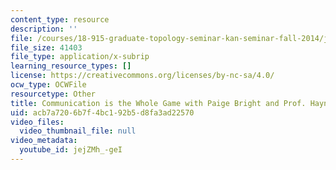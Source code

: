```yaml
---
content_type: resource
description: ''
file: /courses/18-915-graduate-topology-seminar-kan-seminar-fall-2014/jejZMh_-geI_captions.webvtt
file_size: 41403
file_type: application/x-subrip
learning_resource_types: []
license: https://creativecommons.org/licenses/by-nc-sa/4.0/
ocw_type: OCWFile
resourcetype: Other
title: Communication is the Whole Game with Paige Bright and Prof. Haynes Miller captions
uid: acb7a720-6b7f-4bc1-92b5-d8fa3ad22570
video_files:
  video_thumbnail_file: null
video_metadata:
  youtube_id: jejZMh_-geI
---
```

